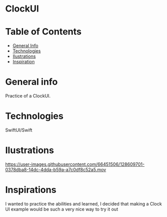 # ClockUI
# Table of Contents

- <a href="https://github.com/sergiosepulveda09/ClockUI/tree/main#general-info" >General Info</a>
- <a href="https://github.com/sergiosepulveda09/ClockUI/tree/main#technologies">Technologies</a>
- <a href="https://github.com/sergiosepulveda09/ClockUI/tree/main#ilustrations">Ilustrations</a>
- <a href="https://github.com/sergiosepulveda09/ClockUI/tree/main#inspirations">Inspiration</a>

# General info

Practice of a ClockUI.

# Technologies
SwiftUI/Swift

# Ilustrations



https://user-images.githubusercontent.com/66451506/128609701-0378dba8-14dc-4dda-b59a-a7c0df8c52a5.mov



# Inspirations
I wanted to practice the abilities and learned, I decided that making a Clock UI example would be such a very nice way to try it out
